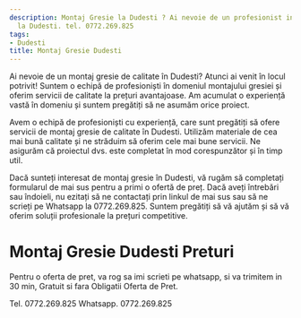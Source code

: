 ```yaml
---
description: Montaj Gresie la Dudesti ? Ai nevoie de un profesionist in Montaj Gresie
  la Dudesti. tel. 0772.269.825
tags:
- Dudesti
title: Montaj Gresie Dudesti
---
```



Ai nevoie de un montaj gresie de calitate în Dudesti? Atunci ai venit în locul potrivit! Suntem o echipă de profesioniști în domeniul montajului gresiei și oferim servicii de calitate la prețuri avantajoase. Am acumulat o experiență vastă în domeniu și suntem pregătiți să ne asumăm orice proiect. 

Avem o echipă de profesioniști cu experiență, care sunt pregătiți să ofere servicii de montaj gresie de calitate în Dudesti. Utilizăm materiale de cea mai bună calitate și ne străduim să oferim cele mai bune servicii. Ne asigurăm că proiectul dvs. este completat în mod corespunzător și în timp util.

Dacă sunteți interesat de montaj gresie în Dudesti, vă rugăm să completați formularul de mai sus pentru a primi o ofertă de preț. Dacă aveți întrebări sau îndoieli, nu ezitați să ne contactați prin linkul de mai sus sau să ne scrieți pe Whatsapp la 0772.269.825. Suntem pregătiți să vă ajutăm și să vă oferim soluții profesionale la prețuri competitive.

# Montaj Gresie Dudesti Preturi
Pentru o oferta de pret, va rog sa imi scrieti pe whatsapp, si va trimitem in 30 min, Gratuit si fara Obligatii Oferta de Pret.

Tel. 0772.269.825
Whatsapp. 0772.269.825